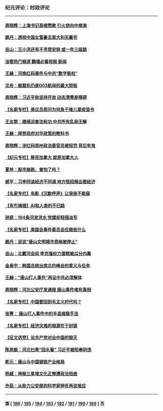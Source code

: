 ### 纪元评论：时政评论
---
#### [周晓辉：上海书记高唱赞歌 引火烧向中南海](../../pages/nsc1025/n13767399.md?06260330) 
#### [颜丹：透视中国女富豪去意大利买豪宅](../../pages/nsc1025/n13767381.md?06260330) 
#### [岳山：王小洪还有不寻常安排 或一年三级跳](../../pages/nsc1025/n13767350.md?06260330) 
#### [油管热门频道 翻墙必看视频 新闻](ok?06260330)
#### [王赫：河南红码事件与中共“数字极权”](../../pages/nsc1025/n13767216.md?06260330) 
#### [沈舟：舰载机仍是003航母的最大短板](../../pages/nsc1025/n13767125.md?06260330) 
#### [周晓辉：习近平称坚持开放 动态清零是障碍](../../pages/nsc1025/n13766902.md?06260330) 
#### [【名家专栏】美议员质问为何急于推儿童疫苗令](../../pages/nsc1025/n13766766.md?06260330) 
#### [王友群：继续迫害法轮功 中共所有乱局无解](../../pages/nsc1025/n13766412.md?06260330) 
#### [王赫：拜登政府对华政策的教科书](../../pages/nsc1025/n13766222.md?06260330) 
#### [周晓辉：涉红码郑州政法委官员被轻罚 背后有鬼](../../pages/nsc1025/n13766090.md?06260330) 
#### [【纪元专栏】移民加拿大 就是加拿大人](../../pages/nsc1025/n13740942.md?06260330) 
#### [夏林：股市崩跌，害怕了吗？](../../pages/nsc1025/n13766098.md?06260330) 
#### [郝平：习李同谈经济不同调 地方怪招频出救经济](../../pages/nsc1025/n13766069.md?06260330) 
#### [【名家专栏】电影《沉默呼声》让我夜不能寐](../../pages/nsc1025/n13765897.md?06260330) 
#### [【有冇搞错】AI和人类的不归路](../../pages/nsc1025/n13765383.md?06260330) 
#### [钟原：104条河发洪水 党媒却轻描淡写](../../pages/nsc1025/n13765515.md?06260330) 
#### [【名家专栏】美国会事件委员会应做些什么](../../pages/nsc1025/n13765192.md?06260330) 
#### [颜丹：说说“唐山文明城市资格被停止”](../../pages/nsc1025/n13765231.md?06260330) 
#### [岳山：北戴河会前 李克强权力蛋糕被瓜分内幕](../../pages/nsc1025/n13765241.md?06260330) 
#### [金泰宇：韩国总统出席北约峰会的意义与任务](../../pages/nsc1025/n13764989.md?06260330) 
#### [王赫：“唐山打人事件”再证中共必须解体](../../pages/nsc1025/n13764774.md?06260330) 
#### [周晓辉：河北公安厅发通报 唐山事件难有真相](../../pages/nsc1025/n13764484.md?06260330) 
#### [【名家专栏】中国要回到毛主义时代吗？](../../pages/nsc1025/n13764319.md?06260330) 
#### [张菁： 唐山打人事件中的丰县维稳手法](../../pages/nsc1025/n13764437.md?06260330) 
#### [【名家专栏】经济灾难的根源在于封锁](../../pages/nsc1025/n13763858.md?06260330) 
#### [【征文选登】论共产党对全中国的毁灭](../../pages/nsc1025/n13764114.md?06260330) 
#### [陈思敏：河北扫黑“回头看” 习近平被阳奉阴违](../../pages/nsc1025/n13764082.md?06260330) 
#### [乾元：唐山与中国钢铁产业格局](../../pages/nsc1025/n13764071.md?06260330) 
#### [杨威：神秘三星堆文化正惨遭政治扭曲](../../pages/nsc1025/n13763893.md?06260330) 
#### [许茹：从助力公安部的科学家猝死再说报应](../../pages/nsc1025/n13763696.md?06260330) 

---
#### 第 [ [196](./196.md?06260330) / [195](./195.md?06260330) / [194](./194.md?06260330) / [193](./193.md?06260330) / [192](./192.md?06260330) / [191](./191.md?06260330) / [190](./190.md?06260330) / [189](./189.md?06260330) ] 页
